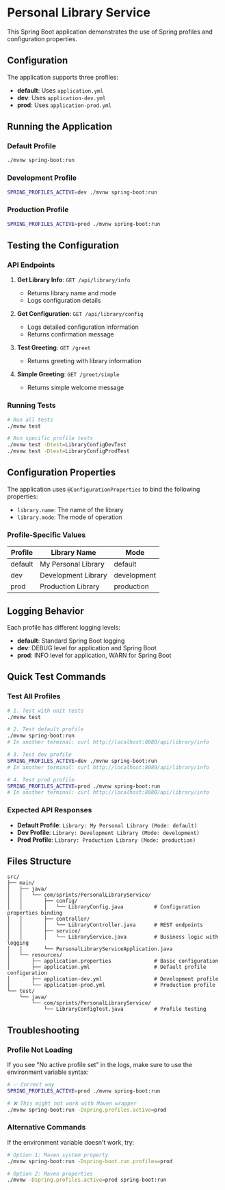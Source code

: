 # Personal Library Service

This Spring Boot application demonstrates the use of Spring profiles and configuration properties.

## Configuration

The application supports three profiles:

- **default**: Uses `application.yml`
- **dev**: Uses `application-dev.yml`
- **prod**: Uses `application-prod.yml`

## Running the Application

### Default Profile

```bash
./mvnw spring-boot:run
```

### Development Profile

```bash
SPRING_PROFILES_ACTIVE=dev ./mvnw spring-boot:run
```

### Production Profile

```bash
SPRING_PROFILES_ACTIVE=prod ./mvnw spring-boot:run
```

## Testing the Configuration

### API Endpoints

1. **Get Library Info**: `GET /api/library/info`

   - Returns library name and mode
   - Logs configuration details

2. **Get Configuration**: `GET /api/library/config`

   - Logs detailed configuration information
   - Returns confirmation message

3. **Test Greeting**: `GET /greet`

   - Returns greeting with library information

4. **Simple Greeting**: `GET /greet/simple`

   - Returns simple welcome message

### Running Tests

```bash
# Run all tests
./mvnw test

# Run specific profile tests
./mvnw test -Dtest=LibraryConfigDevTest
./mvnw test -Dtest=LibraryConfigProdTest
```

## Configuration Properties

The application uses `@ConfigurationProperties` to bind the following properties:

- `library.name`: The name of the library
- `library.mode`: The mode of operation

### Profile-Specific Values

| Profile | Library Name        | Mode        |
| ------- | ------------------- | ----------- |
| default | My Personal Library | default     |
| dev     | Development Library | development |
| prod    | Production Library  | production  |

## Logging Behavior

Each profile has different logging levels:

- **default**: Standard Spring Boot logging
- **dev**: DEBUG level for application and Spring Boot
- **prod**: INFO level for application, WARN for Spring Boot

## Quick Test Commands

### Test All Profiles

```bash
# 1. Test with unit tests
./mvnw test

# 2. Test default profile
./mvnw spring-boot:run
# In another terminal: curl http://localhost:8080/api/library/info

# 3. Test dev profile
SPRING_PROFILES_ACTIVE=dev ./mvnw spring-boot:run
# In another terminal: curl http://localhost:8080/api/library/info

# 4. Test prod profile
SPRING_PROFILES_ACTIVE=prod ./mvnw spring-boot:run
# In another terminal: curl http://localhost:8080/api/library/info
```

### Expected API Responses

- **Default Profile**: `Library: My Personal Library (Mode: default)`
- **Dev Profile**: `Library: Development Library (Mode: development)`
- **Prod Profile**: `Library: Production Library (Mode: production)`

## Files Structure

```
src/
├── main/
│   ├── java/
│   │   └── com/sprints/PersonalLibraryService/
│   │       ├── config/
│   │       │   └── LibraryConfig.java          # Configuration properties binding
│   │       ├── controller/
│   │       │   └── LibraryController.java      # REST endpoints
│   │       ├── service/
│   │       │   └── LibraryService.java         # Business logic with logging
│   │       └── PersonalLibraryServiceApplication.java
│   └── resources/
│       ├── application.properties              # Basic configuration
│       ├── application.yml                     # Default profile configuration
│       ├── application-dev.yml                 # Development profile
│       └── application-prod.yml                # Production profile
└── test/
    └── java/
        └── com/sprints/PersonalLibraryService/
            └── LibraryConfigTest.java          # Profile testing
```

## Troubleshooting

### Profile Not Loading

If you see "No active profile set" in the logs, make sure to use the environment variable syntax:

```bash
# ✅ Correct way
SPRING_PROFILES_ACTIVE=prod ./mvnw spring-boot:run

# ❌ This might not work with Maven wrapper
./mvnw spring-boot:run -Dspring.profiles.active=prod
```

### Alternative Commands

If the environment variable doesn't work, try:

```bash
# Option 1: Maven system property
./mvnw spring-boot:run -Dspring-boot.run.profiles=prod

# Option 2: Maven properties
./mvnw -Dspring.profiles.active=prod spring-boot:run
```
